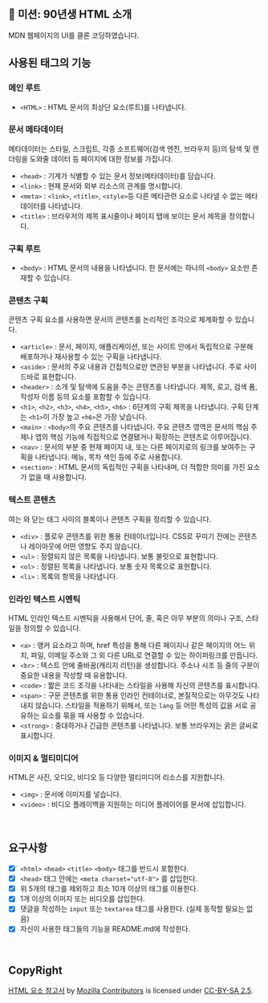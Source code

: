 ## 🚀 미션: 90년생 HTML 소개

MDN 웹페이지의 UI를 클론 코딩하였습니다.

## 사용된 태그의 기능

### 메인 루트

- `<HTML>` : HTML 문서의 최상단 요소(루트)를 나타냅니다.

### 문서 메타데이터

메타데이터는 스타일, 스크립트, 각종 소프트웨어(검색 엔진, 브라우저 등)의 탐색 및 렌더링을 도와줄 데이터 등 페이지에 대한 정보를 가집니다.

- `<head>` : 기계가 식별할 수 있는 문서 정보(메타데이터)를 담습니다.
- `<link>` : 현재 문서와 외부 리소스의 관계를 명시합니다.
- `<meta>` : `<link>`, `<title>`, `<style>`등 다른 메타관련 요소로 나타낼 수 없는 메타데이터를 나타냅니다.
- `<title>` : 브라우저의 제목 표시줄이나 페이지 탭에 보이는 문서 제목을 정의합니다.


### 구획 루트

- `<body>` : HTML 문서의 내용을 나타냅니다. 한 문서에는 하나의 `<body>` 요소만 존재할 수 있습니다.


### 콘텐츠 구획

콘텐츠 구획 요소를 사용하면 문서의 콘텐츠를 논리적인 조각으로 체계화할 수 있습니다.

- `<article>` : 문서, 페이지, 애플리케이션, 또는 사이트 안에서 독립적으로 구분해 배포하거나 재사용할 수 있는 구획을 나타냅니다.
- `<aside>` : 문서의 주요 내용과 간접적으로만 연관된 부분을 나타냅니다. 주로 사이드바로 표현합니다.
- `<header>` : 소개 및 탐색에 도움을 주는 콘텐츠를 나타냅니다. 제목, 로고, 검색 폼, 작성자 이름 등의 요소를 포함할 수 있습니다.
- `<h1>`, `<h2>`, `<h3>`, `<h4>`, `<h5>`, `<h6>` : 6단계의 구획 제목을 나타냅니다. 구획 단계는 `<h1>`이 가장 높고 `<h6>`은 가장 낮습니다.
- `<main>` : `<body>`의 주요 콘텐츠를 나타냅니다. 주요 콘텐츠 영역은 문서의 핵심 주제나 앱의 핵심 기능에 직접적으로 연결됐거나 확장하는 콘텐츠로 이루어집니다.
- `<nav>` : 문서의 부분 중 현재 페이지 내, 또는 다른 페이지로의 링크를 보여주는 구획을 나타냅니다. 메뉴, 목차 색인 등에 주로 사용합니다.
- `<section>` : HTML 문서의 독립적인 구획을 나타내며, 더 적합한 의미를 가진 요소가 없을 때 사용합니다.

### 텍스트 콘텐츠

여는 <body>와 닫는 </body> 태그 사이의 블록이나 콘텐츠 구획을 정리할 수 있습니다.

- `<div>` : 플로우 콘텐츠를 위한 통용 컨테이너입니다. CSS로 꾸미기 전에는 콘텐츠나 레이아웃에 어떤 영향도 주지 않습니다.
- `<ul>` : 정렬되지 않은 목록을 나타냅니다. 보통 불릿으로 표현합니다.
- `<ol>` : 정렬된 목록을 나타냅니다. 보통 숫자 목록으로 표현합니다.
- `<li>` : 목록의 항목을 나타냅니다.

### 인라인 텍스트 시멘틱

HTML 인라인 텍스트 시멘틱을 사용해서 단어, 줄, 혹은 아무 부분의 의미나 구조, 스타일을 정의할 수 있습니다.

- `<a>` : 앵커 요소라고 하며, href 특성을 통해 다른 페이지나 같은 페이지의 어느 위치, 파일, 이메일 주소와 그 외 다른 URL로 연결할 수 있는 하이퍼링크를 만듭니다.
- `<br>` : 텍스트 안에 줄바꿈(캐리지 리턴)을 생성합니다. 주소나 시조 등 줄의 구분이 중요한 내용을 작성할 때 유용합니다.
- `<code>` : 짧은 코드 조각을 나타내는 스타일을 사용해 자신의 콘텐츠를 표시합니다.
- `<span>` : 구문 콘텐츠를 위한 통용 인라인 컨테이너로, 본질적으로는 아무것도 나타내지 않습니다. 스타일을 적용하기 위해서, 또는 `lang` 등 어떤 특성의 값을 서로 공유하는 요소를 묶을 때 사용할 수 있습니다.
- `<strong>` : 중대하거나 긴급한 콘텐츠를 나타냅니다. 보통 브라우저는 굵은 글씨로 표시합니다.

### 이미지 & 멀티미디어

HTML은 사진, 오디오, 비디오 등 다양한 멀티미디어 리소스를 지원합니다.

- `<img>` : 문서에 이미지를 넣습니다.
- `<video>` : 비디오 플레이백을 지원하는 미디어 플레이어를 문서에 삽입합니다.

<br/>

## 요구사항 

- [x]  `<html>` `<head>` `<title>`  `<body>` 태그를 반드시 포함한다. 
- [x]  `<head>` 태그 안에는 `<meta charset="utf-8">` 를 삽입한다.
- [x]  위 5개의 태그를 제외하고 최소 10개 이상의 태그를 이용한다.
- [x]  1개 이상의 이미지 또는 비디오를 삽입한다.
- [x]  댓글을 작성하는 `input` 또는 `textarea` 태그를 사용한다. (실제 동작할 필요는 없음)
- [x]  자신이 사용한 태그들의 기능을 README.md에 작성한다.

<br/>

## CopyRight

[HTML 요소 참고서](https://developer.mozilla.org/ko/docs/Web/HTML/Element) by [Mozilla Contributors](https://developer.mozilla.org/ko/) is licensed under [CC-BY-SA 2.5](https://creativecommons.org/licenses/by-sa/2.5/).